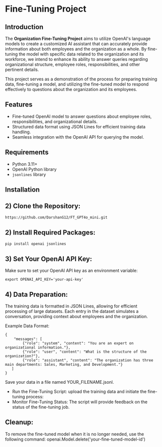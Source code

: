 #  Fine-Tuning Project

## Introduction

The **Organization Fine-Tuning Project** aims to utilize OpenAI's language models to create a customized AI assistant that can accurately provide information about both employees and the organization as a whole. By fine-tuning the model with specific data related to the organization and its workforce, we intend to enhance its ability to answer queries regarding organizational structure, employee roles, responsibilities, and other pertinent details.

This project serves as a demonstration of the process for preparing training data, fine-tuning a model, and utilizing the fine-tuned model to respond effectively to questions about the organization and its employees.

## Features

- Fine-tuned OpenAI model to answer questions about employee roles, responsibilities, and organizational details.
- Structured data format using JSON Lines for efficient training data handling.
- Seamless integration with the OpenAI API for querying the model.

## Requirements

- Python 3.11+
- OpenAI Python library
- `jsonlines` library

## Installation

## 2) Clone the Repository:
   ```bash
   https://github.com/DarshanG12/FT_GPT4o_mini.git
```

   
## 2) Install Required Packages:
```bash
pip install openai jsonlines
```

## 3) Set Your OpenAI API Key:
Make sure to set your OpenAI API key as an environment variable:
```
export OPENAI_API_KEY='your-api-key'
```

## 4) Data Preparation:
The training data is formatted in JSON Lines, allowing for efficient processing of large datasets. Each entry in the dataset simulates a conversation, providing context about employees and the organization.

Example Data Format:
```
{
    "messages": [
        {"role": "system", "content": "You are an expert on organizational information."},
        {"role": "user", "content": "What is the structure of the organization?"},
        {"role": "assistant", "content": "The organization has three main departments: Sales, Marketing, and Development."}
   ]
}
```
Save your data in a file named YOUR_FILENAME.jsonl.

- Run the Fine-Tuning Script: upload the training data and initiate the fine-tuning process:
- Monitor Fine-Tuning Status: The script will provide feedback on the status of the fine-tuning job.

## Cleanup:
To remove the fine-tuned model when it is no longer needed, use the following command:
openai.Model.delete('your-fine-tuned-model-id')









